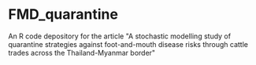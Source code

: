 # FMD_quarantine
An R code depository for the article "A stochastic modelling study of quarantine strategies against foot-and-mouth disease risks through cattle trades across the Thailand-Myanmar border"
